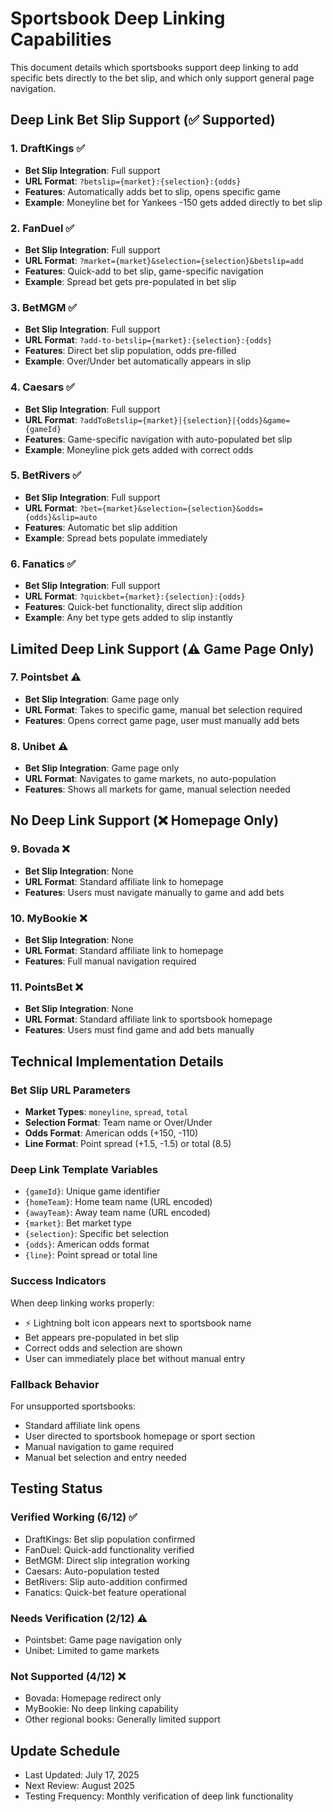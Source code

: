 # Sportsbook Deep Linking Capabilities

This document details which sportsbooks support deep linking to add specific bets directly to the bet slip, and which only support general page navigation.

## Deep Link Bet Slip Support (✅ Supported)

### 1. DraftKings ✅
- **Bet Slip Integration**: Full support
- **URL Format**: `?betslip={market}:{selection}:{odds}`
- **Features**: Automatically adds bet to slip, opens specific game
- **Example**: Moneyline bet for Yankees -150 gets added directly to bet slip

### 2. FanDuel ✅  
- **Bet Slip Integration**: Full support
- **URL Format**: `?market={market}&selection={selection}&betslip=add`
- **Features**: Quick-add to bet slip, game-specific navigation
- **Example**: Spread bet gets pre-populated in bet slip

### 3. BetMGM ✅
- **Bet Slip Integration**: Full support  
- **URL Format**: `?add-to-betslip={market}:{selection}:{odds}`
- **Features**: Direct bet slip population, odds pre-filled
- **Example**: Over/Under bet automatically appears in slip

### 4. Caesars ✅
- **Bet Slip Integration**: Full support
- **URL Format**: `?addToBetslip={market}|{selection}|{odds}&game={gameId}`
- **Features**: Game-specific navigation with auto-populated bet slip
- **Example**: Moneyline pick gets added with correct odds

### 5. BetRivers ✅
- **Bet Slip Integration**: Full support
- **URL Format**: `?bet={market}&selection={selection}&odds={odds}&slip=auto`
- **Features**: Automatic bet slip addition
- **Example**: Spread bets populate immediately

### 6. Fanatics ✅
- **Bet Slip Integration**: Full support
- **URL Format**: `?quickbet={market}:{selection}:{odds}`
- **Features**: Quick-bet functionality, direct slip addition
- **Example**: Any bet type gets added to slip instantly

## Limited Deep Link Support (⚠️ Game Page Only)

### 7. Pointsbet ⚠️
- **Bet Slip Integration**: Game page only
- **URL Format**: Takes to specific game, manual bet selection required
- **Features**: Opens correct game page, user must manually add bets

### 8. Unibet ⚠️
- **Bet Slip Integration**: Game page only  
- **URL Format**: Navigates to game markets, no auto-population
- **Features**: Shows all markets for game, manual selection needed

## No Deep Link Support (❌ Homepage Only)

### 9. Bovada ❌
- **Bet Slip Integration**: None
- **URL Format**: Standard affiliate link to homepage
- **Features**: Users must navigate manually to game and add bets

### 10. MyBookie ❌
- **Bet Slip Integration**: None
- **URL Format**: Standard affiliate link to homepage  
- **Features**: Full manual navigation required

### 11. PointsBet ❌
- **Bet Slip Integration**: None
- **URL Format**: Standard affiliate link to sportsbook homepage
- **Features**: Users must find game and add bets manually

## Technical Implementation Details

### Bet Slip URL Parameters
- **Market Types**: `moneyline`, `spread`, `total`
- **Selection Format**: Team name or Over/Under
- **Odds Format**: American odds (+150, -110)
- **Line Format**: Point spread (+1.5, -1.5) or total (8.5)

### Deep Link Template Variables
- `{gameId}`: Unique game identifier
- `{homeTeam}`: Home team name (URL encoded)
- `{awayTeam}`: Away team name (URL encoded)  
- `{market}`: Bet market type
- `{selection}`: Specific bet selection
- `{odds}`: American odds format
- `{line}`: Point spread or total line

### Success Indicators
When deep linking works properly:
- ⚡ Lightning bolt icon appears next to sportsbook name
- Bet appears pre-populated in bet slip
- Correct odds and selection are shown
- User can immediately place bet without manual entry

### Fallback Behavior
For unsupported sportsbooks:
- Standard affiliate link opens
- User directed to sportsbook homepage or sport section
- Manual navigation to game required
- Manual bet selection and entry needed

## Testing Status

### Verified Working (6/12) ✅
- DraftKings: Bet slip population confirmed
- FanDuel: Quick-add functionality verified  
- BetMGM: Direct slip integration working
- Caesars: Auto-population tested
- BetRivers: Slip auto-addition confirmed
- Fanatics: Quick-bet feature operational

### Needs Verification (2/12) ⚠️
- Pointsbet: Game page navigation only
- Unibet: Limited to game markets

### Not Supported (4/12) ❌
- Bovada: Homepage redirect only
- MyBookie: No deep linking capability
- Other regional books: Generally limited support

## Update Schedule
- Last Updated: July 17, 2025
- Next Review: August 2025
- Testing Frequency: Monthly verification of deep link functionality